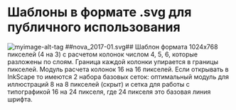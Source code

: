 # Шаблоны в формате .svg для публичного использования
![myimage-alt-tag](inkscape_templates/nova_2017-01.svg)
##nova_2017-01.svg##
Шаблон формата 1024х768 пикселей (4 на 3) с расчетом колонок числом 4, 5, 6, которые разложены по слоям. Граница каждой колонки упирается в границы пикселей. Модуль расчета колонок 16 на 16 пикселей. Если открывать в InkScape то имеются 2 набора базовых сеток: оптимальный модуль для иллюстраций 8 на 8 пикселей (скрыт) и сетка для работы с типографикой 16 на 24 пикселя, где 24 пикселя это базовая линия шрифта.
